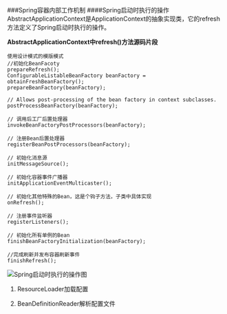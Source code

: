 ###Spring容器内部工作机制
####Spring启动时执行的操作
AbstractApplicationContext是ApplicationContext的抽象实现类，它的refresh方法定义了Spring启动时执行的操作。

**AbstractApplicationContext中refresh()方法源码片段**

```
使用设计模式的模版模式
//初始化BeanFacoty
prepareRefresh();
ConfigurableListableBeanFactory beanFactory = obtainFreshBeanFactory();
prepareBeanFactory(beanFactory);

// Allows post-processing of the bean factory in context subclasses.
postProcessBeanFactory(beanFactory);

// 调用后工厂后置处理器
invokeBeanFactoryPostProcessors(beanFactory);

// 注册Bean后置处理器
registerBeanPostProcessors(beanFactory);

// 初始化消息源
initMessageSource();

// 初始化容器事件广播器
initApplicationEventMulticaster();

// 初始化其他特殊的Bean，这是个钩子方法，子类中具体实现
onRefresh();

// 注册事件监听器
registerListeners();

// 初始化所有单例的Bean
finishBeanFactoryInitialization(beanFactory);

//完成刷新并发布容器刷新事件
finishRefresh();

```
![Spring启动时执行的操作图](http://7xpxnz.com1.z0.glb.clouddn.com/Spring%E5%AE%B9%E5%99%A8%E5%86%85%E9%83%A8%E5%B7%A5%E4%BD%9C%E6%9C%BA%E5%88%B6.jpg)

1. ResourceLoader加载配置

2. BeanDefinitionReader解析配置文件
